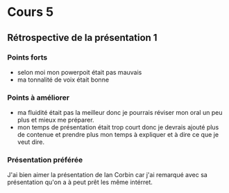 # Cours 5
## Rétrospective de la présentation 1

### Points forts
* selon moi mon powerpoit était pas mauvais
* ma tonnalité de voix était bonne 

### Points à améliorer
* ma fluidité était pas la meilleur donc je pourrais réviser mon oral un peu plus et mieux me préparer.
* mon temps de présentation était trop court donc je devrais ajouté plus de contenue et prendre plus mon temps à expliquer et à dire ce que je veut dire.

### Présentation préférée
J'ai bien aimer la présentation de Ian Corbin car j'ai remarqué avec sa présentation qu'on a à peut prêt les même intérret.
